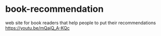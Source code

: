 # book-recommendation
web site for book readers that help people to put their recommendations 
https://youtu.be/mQajQ_A-KQc

